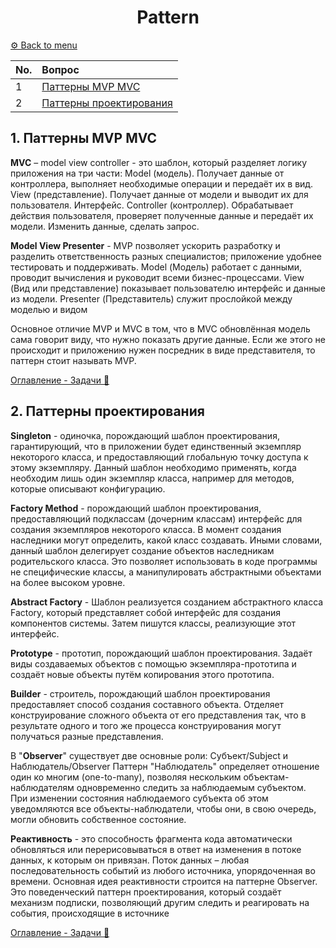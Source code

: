 <div align="center"><h1>Pattern</h1></div>

[⚙️ Back to menu](../README.md)

 <div id="menu"></div>

| No.|             Вопрос                   |
|:---|:-------------------------------------|
|1| [Паттерны MVP MVC](#a1)|
|2| [Паттерны проектирования](#a2)|

<div id="a1"></div>

## 1. Паттерны MVP MVC

**MVC** – model view controller - это шаблон, который разделяет логику приложения на три части: Model (модель). Получает данные от контроллера, выполняет необходимые операции и передаёт их в вид. View (представление). Получает данные от модели и выводит их для пользователя. Интерфейс. Controller (контроллер). Обрабатывает действия пользователя, проверяет полученные данные и передаёт их модели. Изменить данные, сделать запрос. 

**Model View Presenter** - MVP позволяет ускорить разработку и разделить ответственность разных специалистов; приложение удобнее тестировать и поддерживать. Model (Модель) работает с данными, проводит вычисления и руководит всеми бизнес-процессами. View (Вид или представление) показывает пользователю интерфейс и данные из модели. Presenter (Представитель) служит прослойкой между моделью и видом 

Основное отличие MVP и MVC в том, что в MVC обновлённая модель сама говорит виду, что нужно показать другие данные. Если же этого не происходит и приложению нужен посредник в виде представителя, то паттерн стоит называть MVP.

[Оглавление - Задачи 🔼](#menu)

<div id="a2"></div>

## 2. Паттерны проектирования

**Singleton** - одиночка, порождающий шаблон проектирования, гарантирующий, что в приложении будет единственный экземпляр некоторого класса, и предоставляющий глобальную точку доступа к этому экземпляру. Данный шаблон необходимо применять, когда необходим лишь один экземпляр класса, например для методов, которые описывают конфигурацию. 

**Factory Method** - порождающий шаблон проектирования, предоставляющий подклассам (дочерним классам) интерфейс для создания экземпляров некоторого класса. В момент создания наследники могут определить, какой класс создавать. Иными словами, данный шаблон делегирует создание объектов наследникам родительского класса. Это позволяет использовать в коде программы не специфические классы, а манипулировать абстрактными объектами на более высоком уровне. 

**Abstract Factory** - Шаблон реализуется созданием абстрактного класса Factory, который представляет собой интерфейс для создания компонентов системы. Затем пишутся классы, реализующие этот интерфейс. 

**Prototype** - прототип, порождающий шаблон проектирования. Задаёт виды создаваемых объектов с помощью экземпляра-прототипа и создаёт новые объекты путём копирования этого прототипа.

**Builder** - строитель, порождающий шаблон проектирования предоставляет способ создания составного объекта. Отделяет конструирование сложного объекта от его представления так, что в результате одного и того же процесса конструирования могут получаться разные представления. 

В "**Observer**" существует две основные роли: Субъект/Subject и Наблюдатель/Observer Паттерн "Наблюдатель" определяет отношение один ко многим (one-to-many), позволяя нескольким объектам-наблюдателям одновременно следить за наблюдаемым субъектом. При изменении состояния наблюдаемого субъекта об этом уведомляются все объекты-наблюдатели, чтобы они, в свою очередь, могли обновить собственное состояние. 

**Реактивность** - это способность фрагмента кода автоматически обновляться или перерисовываться в ответ на изменения в потоке данных, к которым он привязан. Поток данных – любая последовательность событий из любого источника, упорядоченная во времени. Основная идея реактивности строится на паттерне Observer. Это поведенческий паттерн проектирования, который создаёт механизм подписки, позволяющий другим следить и реагировать на события, происходящие в источнике

[Оглавление - Задачи 🔼](#menu)
